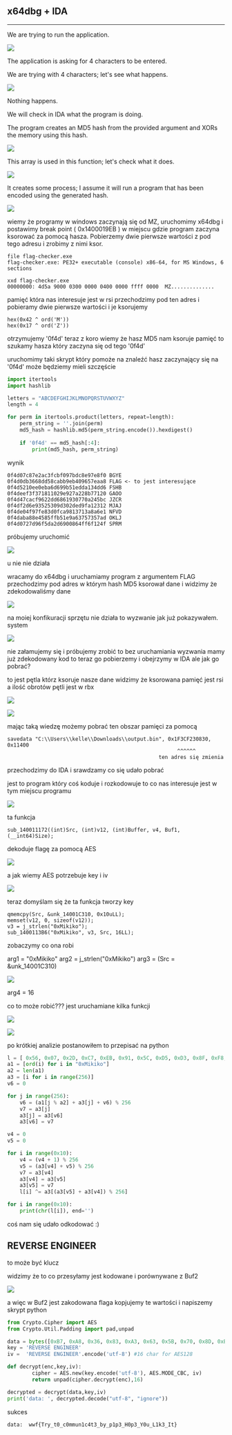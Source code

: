 
## x64dbg + IDA
---

We are trying to run the application.

![](./1.png)

The application is asking for 4 characters to be entered.

We are trying with 4 characters; let's see what happens.

![](./2.png)

Nothing happens.

We will check in IDA what the program is doing.

The program creates an MD5 hash from the provided argument and XORs the memory using this hash.

![](./3.png)

This array is used in this function; let's check what it does.

![](./4.png)

It creates some process; I assume it will run a program that has been encoded using the generated hash.

![](./5.png)

wiemy że programy w windows zaczynają się od MZ, uruchomimy x64dbg i postawimy break point ( 0x1400019EB ) w miejscu gdzie program zaczyna ksorować za pomocą hasza. Pobierzemy dwie pierwsze wartości z pod tego adresu i zrobimy z nimi ksor.

```log
file flag-checker.exe 
flag-checker.exe: PE32+ executable (console) x86-64, for MS Windows, 6 sections

xxd flag-checker.exe 
00000000: 4d5a 9000 0300 0000 0400 0000 ffff 0000  MZ..............
```
pamięć która nas interesuje jest w rsi
przechodzimy pod ten adres i pobieramy dwie pierwsze wartości i je ksorujemy

```log
hex(0x42 ^ ord('M'))
hex(0x17 ^ ord('Z'))
```
otrzymujemy '0f4d'
teraz z koro wiemy że hasz MD5 nam ksoruje pamięć to szukamy hasza który zaczyna się od tego '0f4d'

uruchomimy taki skrypt który pomoże na znaleźć hasz zaczynający się na '0f4d' może będziemy mieli szczęście

```py
import itertools
import hashlib

letters = "ABCDEFGHIJKLMNOPQRSTUVWXYZ"
length = 4  

for perm in itertools.product(letters, repeat=length):
    perm_string = ''.join(perm)
    md5_hash = hashlib.md5(perm_string.encode()).hexdigest()
    
    if '0f4d' == md5_hash[:4]:
        print(md5_hash, perm_string)
```
wynik 

```log
0f4d07c87e2ac3fcbf097bdc8e97e8f0 BGYE
0f4d0db3668dd58cabb9eb409657eaa8 FLAG <- to jest interesujące
0f4d5210ee0eba6d699b51edda134dd6 FSHB
0f4deef3f371811029e927a228b77120 GAOO
0f4d47cacf9622dd6861930770a245bc JZCR
0f4df2d6e93525309d302ded9fa12312 MJAJ
0f4de04f97fe83d0fca9813713a8a6e1 NFVD
0f4daba88e4585ffb51e9a63757357ad OKLJ
0f4d0727d96f5da2d6900864ff6f124f SPRM
```

próbujemy uruchomić 

![](./6.png)

u nie nie działa

wracamy do x64dbg i uruchamiamy program z argumentem FLAG
przechodzimy pod adres w którym hash MD5 ksorował dane i widzimy że zdekodowaliśmy dane

![](./7.png)

na moiej konfikuracji sprzętu nie działa to wyzwanie jak już pokazywałem.
system 

![](./8.png)

nie załamujemy się i próbujemy zrobić to bez uruchamiania wyzwania
mamy już zdekodowany kod to teraz go pobierzemy i obejrzymy w IDA
ale jak go pobrać? 

to jest pętla którz ksoruje nasze dane
widzimy że ksorowana pamięć jest rsi a ilość obrotów pętli jest w rbx

![](./9.png)

![](./10.png)

mając taką wiedzę możemy pobrać ten obszar pamięci za pomocą

```log
savedata "C:\\Users\\kelle\\Downloads\\output.bin", 0x1F3CF230830, 0x11400
                                                       ^^^^^^
                                                 ten adres się zmienia 
```

przechodzimy do IDA i srawdzamy co się udało pobrać

jest to program który coś koduje i rozkodowuje
to co nas interesuje jest w tym miejscu programu

![](./11.png)

ta funkcja 

```log
sub_140011172((int)Src, (int)v12, (int)Buffer, v4, Buf1, (__int64)Size);
```

dekoduje flagę za pomocą AES

![](./11.png)

a jak wiemy AES potrzebuje key i iv

![](./12.png)

teraz domyślam się że ta funkcja tworzy key

```log
qmemcpy(Src, &unk_14001C310, 0x10uLL);
memset(v12, 0, sizeof(v12));
v3 = j_strlen("0xMikiko");
sub_1400113B6("0xMikiko", v3, Src, 16LL);
```

zobaczymy co ona robi 

arg1 = "0xMikiko"
arg2 = j_strlen("0xMikiko")
arg3 = (Src = &unk_14001C310)

![](./13.png)

arg4 = 16

co to może robić???
jest uruchamiane kilka funkcji 

![](./14.png)

![](./15.png)

po krótkiej analizie postanowiłem to przepisać na python

```py
l = [ 0x56, 0x07, 0x2D, 0xC7, 0xEB, 0x91, 0x5C, 0xD5, 0xD3, 0x8F, 0xF8, 0x15, 0x4E, 0x4D, 0xB7, 0x8E ]
a1 = [ord(i) for i in "0xMikiko"]
a2 = len(a1)
a3 = [i for i in range(256)]
v6 = 0

for j in range(256):
    v6 = (a1[j % a2] + a3[j] + v6) % 256
    v7 = a3[j]
    a3[j] = a3[v6]
    a3[v6] = v7

v4 = 0
v5 = 0

for i in range(0x10):
    v4 = (v4 + 1) % 256
    v5 = (a3[v4] + v5) % 256
    v7 = a3[v4]
    a3[v4] = a3[v5]
    a3[v5] = v7
    l[i] ^= a3[(a3[v5] + a3[v4]) % 256]

for i in range(0x10):
    print(chr(l[i]), end='')
```

coś nam się udało odkodować :)

## REVERSE ENGINEER

to może być klucz

widzimy że to co przesyłamy jest kodowane i porównywane z Buf2

![](./16.png)

a więc w Buf2 jest zakodowana flaga 
kopjujemy te wartości i napiszemy skrypt python

```py
from Crypto.Cipher import AES
from Crypto.Util.Padding import pad,unpad

data = bytes([0xB7, 0xA8, 0x36, 0x83, 0xA3, 0x63, 0x5B, 0x70, 0x8D, 0xEF, 0xA8, 0xB7, 0xA5, 0x58, 0x9A, 0x18, 0x56, 0xAC, 0x6F, 0x1F, 0xE3, 0x5F, 0xE3, 0x0E, 0x98, 0xD9, 0xA7, 0x85, 0x51, 0x90, 0x1E, 0x2C, 0xD3, 0x48, 0x43, 0xB8, 0xE2, 0x02, 0xB8, 0x48, 0x4C, 0x52, 0x55, 0x8A, 0x16, 0x2E, 0xBD, 0xDB, 0x10, 0x2A, 0x75, 0xEB, 0x1A, 0xA6, 0x55, 0x90, 0xF0, 0x12, 0xA8, 0xED, 0xD1, 0xD8, 0x70, 0xAB])
key = 'REVERSE ENGINEER'
iv =  'REVERSE ENGINEER'.encode('utf-8') #16 char for AES128

def decrypt(enc,key,iv):
        cipher = AES.new(key.encode('utf-8'), AES.MODE_CBC, iv)
        return unpad(cipher.decrypt(enc),16)

decrypted = decrypt(data,key,iv)
print('data: ', decrypted.decode("utf-8", "ignore"))
```
sukces

```log
data:  wwf{Try_t0_c0mmun1c4t3_by_p1p3_H0p3_Y0u_L1k3_It}
```






























